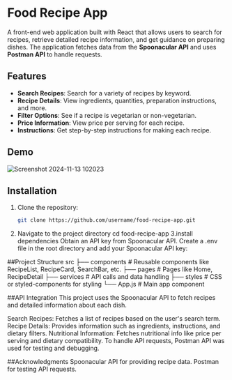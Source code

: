 # Food Recipe App

A front-end web application built with React that allows users to search for recipes, retrieve detailed recipe information, and get guidance on preparing dishes. The application fetches data from the **Spoonacular API** and uses **Postman API** to handle requests.

## Features

- **Search Recipes**: Search for a variety of recipes by keyword.
- **Recipe Details**: View ingredients, quantities, preparation instructions, and more.
- **Filter Options**: See if a recipe is vegetarian or non-vegetarian.
- **Price Information**: View price per serving for each recipe.
- **Instructions**: Get step-by-step instructions for making each recipe.

## Demo

![Screenshot 2024-11-13 102023](https://github.com/user-attachments/assets/50515de4-6527-4910-ab11-ef6db7eb55a6)


## Installation

1. Clone the repository:
   ```bash
   git clone https://github.com/username/food-recipe-app.git
2. Navigate to the project directory
   cd food-recipe-app
3.install dependencies
  Obtain an API key from Spoonacular API.
  Create a .env file in the root directory and add your Spoonacular API key:

##Project Structure
  src
  ├── components     # Reusable components like RecipeList, RecipeCard, SearchBar, etc.
  ├── pages          # Pages like Home, RecipeDetail
  ├── services       # API calls and data handling
  ├── styles         # CSS or styled-components for styling
  └── App.js         # Main app component
  
##API Integration
  This project uses the Spoonacular API to fetch recipes and detailed information about each dish.
  
  Search Recipes: Fetches a list of recipes based on the user's search term.
  Recipe Details: Provides information such as ingredients, instructions, and dietary filters.
  Nutritional Information: Fetches nutritional info like price per serving and dietary compatibility.
  To handle API requests, Postman API was used for testing and debugging.

##Acknowledgments
  Spoonacular API for providing recipe data.
  Postman for testing API requests.
